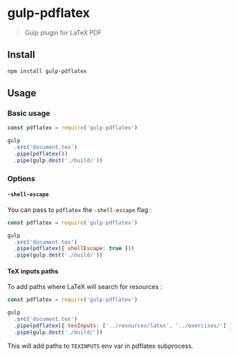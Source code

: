 gulp-pdflatex
=============
> Gulp plugin for LaTeX PDF

Install
-------

```sh
npm install gulp-pdflatex
```

Usage
-----

### Basic usage

```js
const pdflatex = require('gulp-pdflatex')

gulp
  .src('document.tex')
  .pipe(pdflatex())
  .pipe(gulp.dest('./build/'))
```


### Options

#### `-shell-escape`

You can pass to `pdflatex` the `-shell-escape` flag :

```js
const pdflatex = require('gulp-pdflatex')

gulp
  .src('document.tex')
  .pipe(pdflatex({ shellEscape: true }))
  .pipe(gulp.dest('./build/'))
```


#### TeX inputs paths

To add paths where LaTeX will search for resources :

```js
const pdflatex = require('gulp-pdflatex')

gulp
  .src('document.tex')
  .pipe(pdflatex({ texInputs: ['../resources/latex', '../exercises/'] }))
  .pipe(gulp.dest('./build/'))
```

This will add paths to `TEXINPUTS` env var in pdflatex subprocess.
